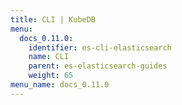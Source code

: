 ```yaml
---
title: CLI | KubeDB
menu:
  docs_0.11.0:
    identifier: es-cli-elasticsearch
    name: CLI
    parent: es-elasticsearch-guides
    weight: 65
menu_name: docs_0.11.0
---
```

